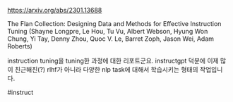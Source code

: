 https://arxiv.org/abs/2301.13688

The Flan Collection: Designing Data and Methods for Effective Instruction Tuning (Shayne Longpre, Le Hou, Tu Vu, Albert Webson, Hyung Won Chung, Yi Tay, Denny Zhou, Quoc V. Le, Barret Zoph, Jason Wei, Adam Roberts)

instruction tuning을 tuning한 과정에 대한 리포트군요. instructgpt 덕분에 이제 많이 친근해진(?) rlhf가 아니라 다양한 nlp task에 대해서 학습시키는 형태의 작업입니다.

#instruct
